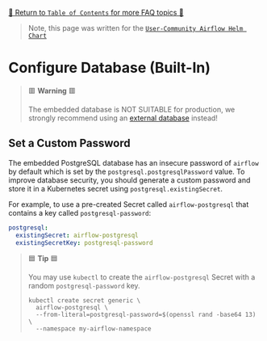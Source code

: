[🔗 Return to `Table of Contents` for more FAQ topics 🔗](../../../README.md#frequently-asked-questions)

> Note, this page was written for the [`User-Community Airflow Helm Chart`](../../../)

# Configure Database (Built-In)

> 🟥 __Warning__ 🟥
>
> The embedded database is NOT SUITABLE for production, we strongly recommend using an [external database](external-database.md) instead!

## Set a Custom Password

The embedded PostgreSQL database has an insecure password of `airflow` by default which is set by the `postgresql.postgresqlPassword` value.
To improve database security, you should generate a custom password and store it in a Kubernetes secret using `postgresql.existingSecret`.

For example, to use a pre-created Secret called `airflow-postgresql` that contains a key called `postgresql-password`:

```yaml
postgresql:
  existingSecret: airflow-postgresql
  existingSecretKey: postgresql-password
```

> 🟦 __Tip__ 🟦
>
> You may use `kubectl` to create the `airflow-postgresql` Secret with a random `postgresql-password` key.
>
> ```shell
> kubectl create secret generic \
>   airflow-postgresql \
>   --from-literal=postgresql-password=$(openssl rand -base64 13) \
>   --namespace my-airflow-namespace
> ```